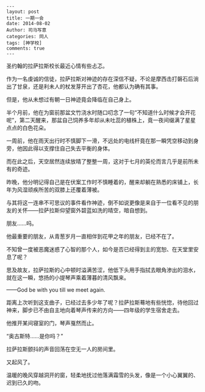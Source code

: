 ```
---
layout: post
title: 一期一会
date: 2014-08-02
Author: 司马写意
categories: 同人
tags: [神学校]
comments: true
---
```

圣约翰的拉萨拉斯校长最近心情有些忐忑。

作为一名虔诚的信徒，拉萨拉斯对神迹的存在深信不疑，不论是摩西击打磐石后淌出了甘泉，还是利未人的杖发芽开出了杏花，他都认为确有其事。

但是，他从未想过有朝一日神迹竟会降临在自己身上。

半个月前，他在为窗前那盆文竹浇水时随口叨念了一句“不知道什么时候才会开花呢”，第二天醒来，那盆自己饲养多年却从未吐蕊的植株上，竟一夜间缀满了星星点点的白色花朵。

一周前，他在雨天出行时不慎脚下一滑，不远处的电线杆竟在那一瞬凭空移动到身旁，他因此得以支撑住自己失去平衡的身体。

而在此之后，天空居然连续放晴了整整一周，这对于七月的英伦而言几乎是前所未有的奇迹。

昨晚，他分明记得自己是在伏案工作时不慎睡着的，醒来却躺在熟悉的床铺上，长年为风湿顽疾所苦的双膝上还覆着薄被。

与其将这一连串不可思议的事件看作神迹，倒不如说更像是来自于一位看不见的朋友的关怀——拉萨拉斯仰望窗外碧蓝如洗的晴空，暗自想到。

朋友……吗。

他最重要的朋友，从青葱岁月一直相伴到花甲之年的朋友，已经不在了。

不知曾一度被恶魔迷惑了心智的那个人，如今是否已经得到主的宽恕、在天堂里安息了呢？

思及故友，拉萨拉斯的心中顿时溢满苦涩，他低下头用手指拭去眼角渗出的泪水，就在这一瞬，悠扬的小提琴声乘着薄暮的清风飘来。

——God be with you till we meet again.

距离上次听到这支曲子，已经过去多少年了呢？拉萨拉斯蓦地有些恍惚，待他回过神来，脚步已不由自主地向着琴声传来的方向——四年级的学生宿舍走去。

他推开某间寝室的门，琴声戛然而止。

“奥古斯特……是你吗？”

拉萨拉斯颤抖的声音回荡在空无一人的房间里。

又起风了。

温暖的晚风穿越洞开的窗，轻柔地抚过他落满霜雪的头发，像是一个小心翼翼的、迟到已久的吻。
